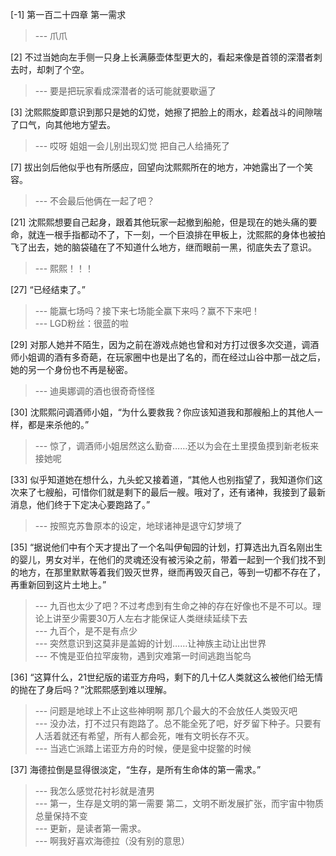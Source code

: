 
[-1] 第一百二十四章 第一需求
>--- 爪爪<br>

[2] 不过当她向左手侧一只身上长满藤壶体型更大的，看起来像是首领的深潜者刺去时，却刺了个空。
>--- 要是把玩家看成深潜者的话可能就要歇逼了<br>

[3] 沈熙熙旋即意识到那只是她的幻觉，她擦了把脸上的雨水，趁着战斗的间隙喘了口气，向其他地方望去。
>--- 哎呀 姐姐一会儿别出现幻觉 把自己人给捅死了<br>

[7] 拔出剑后他似乎也有所感应，回望向沈熙熙所在的地方，冲她露出了一个笑容。
>--- 不会最后他俩在一起了吧？<br>

[21] 沈熙熙想要自己起身，跟着其他玩家一起撤到船舱，但是现在的她头痛的要命，就连一根手指都动不了，下一刻，一个巨浪排在甲板上，沈熙熙的身体也被拍飞了出去，她的脑袋磕在了不知道什么地方，继而眼前一黑，彻底失去了意识。
>--- 熙熙！！！<br>

[27] “已经结束了。”
>--- 能赢七场吗？接下来七场能全赢下来吗？赢不下来吧！<br>
>--- LGD粉丝：很蓝的啦<br>

[29] 对那人她并不陌生，因为之前在游戏点她也曾和对方打过很多次交道，调酒师小姐调的酒有多奇葩，在玩家圈中也是出了名的，而在经过山谷中那一战之后，她的另一个身份也不再是秘密。
>--- 迪奥娜调的酒也很奇奇怪怪<br>

[30] 沈熙熙问调酒师小姐，“为什么要救我？你应该知道我和那艘船上的其他人一样，都是来杀他的。”
>--- 惊了，调酒师小姐居然这么勤奋……还以为会在土里摸鱼摸到新老板来接她呢<br>

[33] 似乎知道她在想什么，九头蛇又接着道，“其他人也别指望了，我知道你们这次来了七艘船，可惜你们就是剩下的最后一艘。哦对了，还有诸神，我接到了最新消息，他们终于下定决心要跑路了。”
>--- 按照克苏鲁原本的设定，地球诸神是退守幻梦境了<br>

[35] “据说他们中有个天才提出了一个名叫伊甸园的计划，打算选出九百名刚出生的婴儿，男女对半，在他们的灵魂还没有被污染之前，带着一起到一个我们找不到的地方，在那里默默等着我们毁灭世界，继而再毁灭自己，等到一切都不存在了，再重新回到这片土地上。”
>--- 九百也太少了吧？不过考虑到有生命之神的存在好像也不是不可以。理论上讲至少需要30万人左右才能保证人类继续延续下去<br>
>--- 九百个，是不是有点少<br>
>--- 突然意识到这莫非是盖姆的计划……让神族主动让出世界<br>
>--- 不愧是亚伯拉罕废物，遇到灾难第一时间逃跑当鸵鸟<br>

[36] “这算什么，21世纪版的诺亚方舟吗，剩下的几十亿人类就这么被他们给无情的抛在了身后吗？”沈熙熙感到难以理解。
>--- 问题是地球上不止这些神明啊 那几个最大的不会放任人类毁灭吧<br>
>--- 没办法，打不过只有跑路了。总不能全死了吧，好歹留下种子。只要有人活着就还有希望，所有人都会死，唯有文明长存不灭。<br>
>--- 当逃亡派踏上诺亚方舟的时候，便是瓮中捉鳖的时候<br>

[37] 海德拉倒是显得很淡定，“生存，是所有生命体的第一需求。”
>--- 我怎么感觉花衬衫就是渣男<br>
>--- 第一，生存是文明的第一需要
第二，文明不断发展扩张，而宇宙中物质总量保持不变<br>
>--- 更新，是读者第一需求。<br>
>--- 啊我好喜欢海德拉（没有别的意思）<br>
